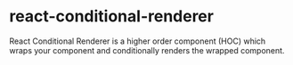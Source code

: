 # react-conditional-renderer
React Conditional Renderer is a higher order component (HOC) which wraps your component and conditionally renders the wrapped component.
